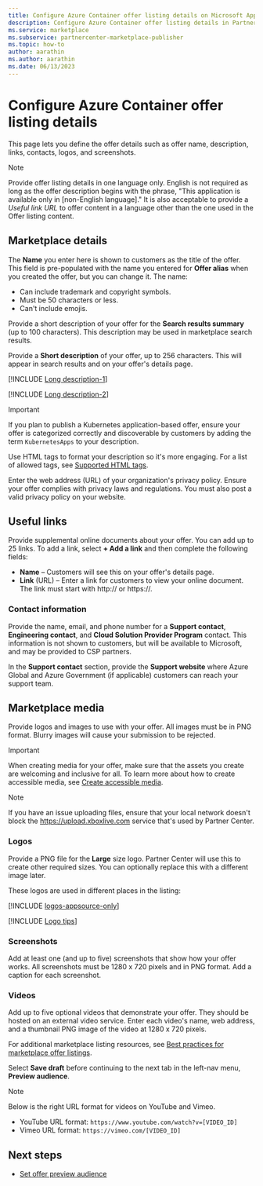 ```yaml
---
title: Configure Azure Container offer listing details on Microsoft AppSource
description: Configure Azure Container offer listing details in Partner Center.
ms.service: marketplace 
ms.subservice: partnercenter-marketplace-publisher
ms.topic: how-to
author: aarathin
ms.author: aarathin
ms.date: 06/13/2023
---
```


# Configure Azure Container offer listing details

This page lets you define the offer details such as offer name, description, links, contacts, logos, and screenshots.

> [!NOTE]
> Provide offer listing details in one language only. English is not required as long as the offer description begins with the phrase, "This application is available only in [non-English language]." It is also acceptable to provide a *Useful link URL* to offer content in a language other than the one used in the Offer listing content.

## Marketplace details

The **Name** you enter here is shown to customers as the title of the offer. This field is pre-populated with the name you entered for **Offer alias** when you created the offer, but you can change it. The name:

- Can include trademark and copyright symbols.
- Must be 50 characters or less.
- Can't include emojis.

Provide a short description of your offer for the **Search results summary** (up to 100 characters). This description may be used in marketplace search results.

Provide a **Short description** of your offer, up to 256 characters. This will appear in search results and on your offer's details page.

[!INCLUDE [Long description-1](includes/long-description-1.md)]

[!INCLUDE [Long description-2](includes/long-description-2.md)]

> [!IMPORTANT]
> If you plan to publish a Kubernetes application-based offer, ensure your offer is categorized correctly and discoverable by customers by adding the term `KubernetesApps` to your description.

Use HTML tags to format your description so it's more engaging. For a list of allowed tags, see [Supported HTML tags](supported-html-tags.md).

Enter the web address (URL) of your organization's privacy policy. Ensure your offer complies with privacy laws and regulations. You must also post a valid privacy policy on your website.

## Useful links

Provide supplemental online documents about your offer. You can add up to 25 links. To add a link, select **+ Add a link** and then complete the following fields:

- **Name** – Customers will see this on your offer's details page.
- **Link** (URL) – Enter a link for customers to view your online document. The link must start with http:// or https://.

### Contact information

Provide the name, email, and phone number for a **Support contact**, **Engineering contact**, and **Cloud Solution Provider Program** contact. This information is not shown to customers, but will be available to Microsoft, and may be provided to CSP partners.

In the **Support contact** section, provide the **Support website** where Azure Global and Azure Government (if applicable) customers can reach your support team.

## Marketplace media

Provide logos and images to use with your offer. All images must be in PNG format. Blurry images will cause your submission to be rejected.

> [!IMPORTANT]
> When creating media for your offer, make sure that the assets you create are welcoming and inclusive for all. To learn more about how to create accessible media, see [Create accessible media](https://www.microsoft.com/accessibility/supplier-toolkit-resources).

>[!NOTE]
>If you have an issue uploading files, ensure that your local network doesn't block the https://upload.xboxlive.com service that's used by Partner Center.

### Logos

Provide a PNG file for the **Large** size logo. Partner Center will use this to create other required sizes. You can optionally replace this with a different image later.

These logos are used in different places in the listing:

[!INCLUDE [logos-appsource-only](includes/logos-appsource-only.md)]

[!INCLUDE [Logo tips](includes/graphics-suggestions.md)]

### Screenshots

Add at least one (and up to five) screenshots that show how your offer works. All screenshots must be 1280 x 720 pixels and in PNG format. Add a caption for each screenshot.

### Videos

Add up to five optional videos that demonstrate your offer. They should be hosted on an external video service. Enter each video's name, web address, and a thumbnail PNG image of the video at 1280 x 720 pixels.

For additional marketplace listing resources, see [Best practices for marketplace offer listings](gtm-offer-listing-best-practices.md).

Select **Save draft** before continuing to the next tab in the left-nav menu, **Preview audience**.
<!-- #### Offer examples

The following examples show how the offer listing fields appear in different places of the offer.

This shows search results in Azure Marketplace:

:::image type="content" source="media/azure-container/azure-create-7-search-results-mkt-plc-small.png" alt-text="Illustrates search results in Azure Marketplace" lightbox="media/azure-container/azure-create-7-search-results-mkt-plc.png":::

This shows the **Offer listing** page in the Azure portal:

:::image type="content" source="media/azure-container/azure-create-8-offer-listing-portal.png" alt-text="Illustrates the Offer listing page in the Azure portal.":::

This shows search results in the Azure portal:

:::image type="content" source="media/azure-container/azure-create-9-search-results-portal-small.png" alt-text="Illustrates search results in the Azure portal." lightbox="media/azure-container/azure-create-9-search-results-portal.png"::: -->


> [!NOTE]
> Below is the right URL format for videos on YouTube and Vimeo.
> - YouTube URL format: `https://www.youtube.com/watch?v=[VIDEO_ID]`
> - Vimeo URL format: `https://vimeo.com/[VIDEO_ID]`

## Next steps

- [Set offer preview audience](azure-container-preview-audience.md)



